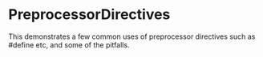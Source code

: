 # PreprocessorDirectives
This demonstrates a few common uses of preprocessor directives such as #define etc, and some of the pitfalls.
